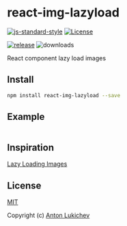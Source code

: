 # react-img-lazyload
[![js-standard-style](https://img.shields.io/badge/code%20style-standard-brightgreen.svg?style=flat-square)](http://standardjs.com/)
[![License](https://img.shields.io/npm/l/fastify.svg?style=flat-square)](LICENSE)

[![release](https://img.shields.io/github/release/AntonLukichev/react-img-lazyload.svg?style=flat-square)](https://github.com/AntonLukichev/react-img-lazyload/releases)
![downloads](https://img.shields.io/github/downloads/AntonLukichev/react-img-lazyload/total.svg?style=flat-square)

React component lazy load images

## Install
```bash
npm install react-img-lazyload --save
```

## Example

```

```

## Inspiration
[Lazy Loading Images](https://developers.google.com/web/fundamentals/performance/lazy-loading-guidance/images-and-video/)

## License
[MIT](LICENSE) 

Copyright (c) [Anton Lukichev](https://github.com/AntonLukichev)
